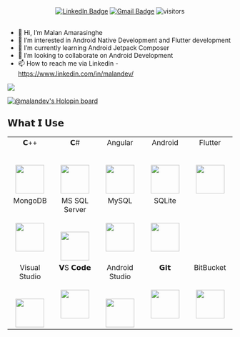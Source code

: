 <div align="center">
	<a href="https://www.linkedin.com/in/malandev/"><img alt="LinkedIn Badge" src="https://img.shields.io/badge/-@malandev-yellow?style=flat&labelColor=0e76a8&logo=LinkedIn&link=https://www.linkedin.com/in/malandev/"></a>
	<a href="mailto:malandev95@gmail.com?Subject=Hey%20I%20saw%20you%20on%20GitHub!"><img alt="Gmail Badge" src="https://img.shields.io/badge/-Let's%20Talk-green?style=flat&labelColor=lightgrey&logo=gmail&link=mailto:malandev95@gmail.com?Subject=Hey%20I%20saw%20you%20on%20GitHub!"></a>
	<img alt="visitors" src="https://visitor-badge.laobi.icu/badge?page_id=MalanDev.profile.id">
	<br><br>
</div>


- 👋 Hi, I’m Malan Amarasinghe
- 👀 I’m interested in Android Native Development and Flutter development
- 🌱 I’m currently learning Android Jetpack Composer
- 💞️ I’m looking to collaborate on Android Development
- 📫 How to reach me via Linkedin - https://www.linkedin.com/in/malandev/

<img src="https://github-readme-stats.vercel.app/api?username=MalanDev&&show_icons=true&theme=tokyonight"/>

[![@malandev's Holopin board](https://holopin.io/api/user/board?user=malandev)](https://holopin.io/@malandev)

## 𝗪𝗵𝗮𝘁 𝗜 𝗨𝘀𝗲

<table>
  <tbody>
    <tr valign="top">
      <td width="20%" align="center">
        <span>𝗖++</span><br><br><br>
        <img height="64px" src="https://cdn.svgporn.com/logos/c-plusplus.svg">
      </td>
      <td width="20%" align="center">
        <span>𝗖#</span><br><br><br>
        <img height="64px" src="https://cdn.svgporn.com/logos/c-sharp.svg">
      </td>
      <td width="20%" align="center">
        <span>Angular</span><br><br><br>
        <img height="64px" src="https://cdn.svgporn.com/logos/angular-icon.svg">
      </td>
      <td width="20%" align="center">
        <span>Android</span><br><br><br>
        <img height="64px" src="https://cdn.svgporn.com/logos/android-icon.svg">
      </td>
      <td width="20%" align="center">
        <span>Flutter</span><br><br><br>
        <img height="64px" src="https://cdn.svgporn.com/logos/flutter.svg">
      </td>
    </tr>
    <tr valign="top">
      <td width="20%" align="center">
        <span>MongoDB</span><br><br><br>
        <img height="64px" src="https://cdn.svgporn.com/logos/mongodb-icon.svg">
      </td>
      <td width="20%" align="center">
        <span>MS SQL Server</span><br><br><br>
        <img height="64px" src="https://www.svgrepo.com/show/303229/microsoft-sql-server-logo.svg">
      </td>
      <td width="20%" align="center">
        <span>MySQL</span><br><br><br>
        <img height="64px" src="https://cdn.svgporn.com/logos/mysql-icon.svg">
      </td>
      <td width="20%" align="center">
        <span>SQLite</span><br><br><br>
        <img height="64px" src="https://cdn.svgporn.com/logos/sqlite.svg">
      </td>
    </tr>
    <tr valign="top">
      <td width="20%" align="center">
        <span>Visual Studio</span><br><br><br>
        <img height="64px" src="https://cdn.svgporn.com/logos/visual-studio.svg">
      </td>
      <td width="20%" align="center">
        <span>𝗩S 𝗖𝗼𝗱𝗲</span><br><br><br>
        <img height="64px" src="https://cdn.svgporn.com/logos/visual-studio-code.svg">
      </td>
      <td width="20%" align="center">
        <span>Android Studio</span><br><br><br>
        <img height="64px" src="https://cdn.svgporn.com/logos/android-vertical.svg">
      </td>
      <td width="20%" align="center">
        <span>𝗚𝗶𝘁</span><br><br><br>
        <img height="64px" src="https://cdn.svgporn.com/logos/git-icon.svg">
      </td>
      <td width="20%" align="center">
        <span>BitBucket</span><br><br><br>
        <img height="64px" src="https://cdn.svgporn.com/logos/bitbucket.svg">
      </td>
    </tr>
  </tbody>
</table>

<!---
MalanDev/MalanDev is a ✨ special ✨ repository because its `README.md` (this file) appears on your GitHub profile.
You can click the Preview link to take a look at your changes.
--->
